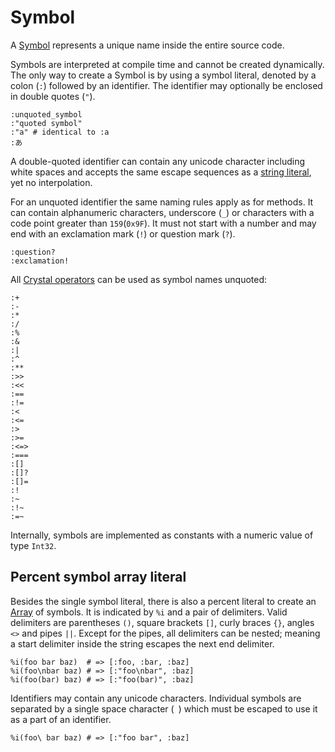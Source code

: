 # Symbol

A [Symbol](http://crystal-lang.org/api/Symbol.html) represents a unique name inside the entire source code.

Symbols are interpreted at compile time and cannot be created dynamically. The only way to create a Symbol is by using a symbol literal, denoted by a colon (`:`) followed by an identifier. The identifier may optionally be enclosed in double quotes (`"`).

```crystal
:unquoted_symbol
:"quoted symbol"
:"a" # identical to :a
:あ
```

A double-quoted identifier can contain any unicode character including white spaces and accepts the same escape sequences as a [string literal](./string.md), yet no interpolation.

For an unquoted identifier the same naming rules apply as for methods. It can contain alphanumeric characters, underscore (`_`) or characters with a code point greater than `159`(`0x9F`). It must not start with a number and may end with an exclamation mark (`!`) or question mark (`?`).

```crystal
:question?
:exclamation!
```

All [Crystal operators](../operators.md) can be used as symbol names unquoted:
```crystal
:+
:-
:*
:/
:%
:&
:|
:^
:**
:>>
:<<
:==
:!=
:<
:<=
:>
:>=
:<=>
:===
:[]
:[]?
:[]=
:!
:~
:!~
:=~
```

Internally, symbols are implemented as constants with a numeric value of type `Int32`.

## Percent symbol array literal

Besides the single symbol literal, there is also a percent literal to create an [Array](https://crystal-lang.org/api/Array.html) of symbols. It is indicated by `%i` and a pair of delimiters. Valid delimiters are parentheses `()`, square brackets `[]`, curly braces `{}`, angles `<>` and pipes `||`. Except for the pipes, all delimiters can be nested; meaning a start delimiter inside the string escapes the next end delimiter.

```crystal
%i(foo bar baz)  # => [:foo, :bar, :baz]
%i(foo\nbar baz) # => [:"foo\nbar", :baz]
%i(foo(bar) baz) # => [:"foo(bar)", :baz]
```

Identifiers may contain any unicode characters. Individual symbols are separated by a single space character (` `) which must be escaped to use it as a part of an identifier.

```crystal
%i(foo\ bar baz) # => [:"foo bar", :baz]
```
